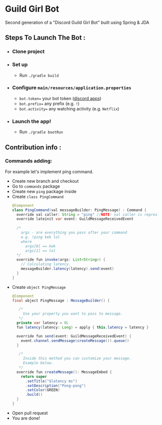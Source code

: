 # Guild Girl Bot
Second generation of a "Discord Guild Girl Bot" built using Spring & JDA

## Steps To Launch The Bot :

-  ### Clone project

-  ### Set up
   - Run `./gradle build`

-  ### Configure `main/resources/application.properties`
   -  `bot.token=`  your bot token ([discord apps](https://discord.com/developers/applications))  
   -  `bot.prefix=`  any prefix (e.g. `!`)  
   -  `bot.activity=`  any watching activity (e.g. `Netflix`)  
   
-  ### Launch the app!
   - Run `./gradle bootRun`
   
   
   
## Contribution info :

### Commands adding:  
 
For example let's implement ping command.

   - Create new branch and checkout
   - Go to `commands` package
   - Create new `ping` package inside
   - Create `class PingCommand`
      ```java
      @Component
      class PingCommand(val messageBuilder: PingMessage) : Command {
        override val caller: String = "ping" //NOTE! val caller is representing how will you call command (e.g. !ping)
        override lateinit var event: GuildMessageReceivedEvent
        
        /*
          args - are everything you pass after your command
          e.g. !ping kek lol
          where 
            args[0] == kek
            args[1] == lol
        */
        override fun invoke(args: List<String>) {
          // Calculating latency.
          messageBuilder.latency(latency).send(event)
        }
      }
      ```
   - Create `object PingMessage`
      ```java
      @Component
      final object PingMessage : MessageBuilder() {

         /*
           Use your property you want to pass to message.
         */
        private var latency = 0L
        fun latency(latency: Long) = apply { this.latency = latency }

        override fun send(event: GuildMessageReceivedEvent) {
          event.channel.sendMessage(createMessage()).queue()
        }

         /*
           Inside this method you can customize your message.
           Example below.
         */
        override fun createMessage(): MessageEmbed {
          return super
            .setTitle("$latency ms")
            .setDescription("Pong-pong")
            .setColor(GREEN)
            .build()
        }
      }
      ```
   - Open pull request
   - You are done!  
     

